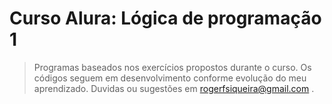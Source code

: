 # Curso Alura: Lógica de programação 1

> Programas baseados nos exercícios propostos durante o curso. Os códigos seguem em desenvolvimento conforme evolução do meu aprendizado. Duvidas ou sugestões em rogerfsiqueira@gmail.com .
